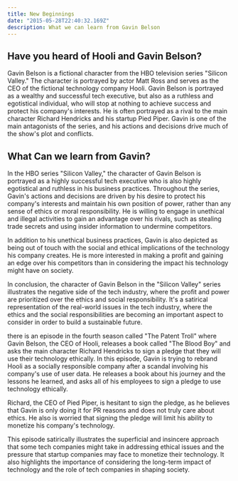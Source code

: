 ```yaml
---
title: New Beginnings
date: "2015-05-28T22:40:32.169Z"
description: What we can learn from Gavin Belson
---
```


## Have you heard of Hooli and Gavin Belson? 

Gavin Belson is a fictional character from the HBO television series "Silicon Valley." The character is portrayed by actor Matt Ross and serves as the CEO of the fictional technology company Hooli. Gavin Belson is portrayed as a wealthy and successful tech executive, but also as a ruthless and egotistical individual, who will stop at nothing to achieve success and protect his company's interests. He is often portrayed as a rival to the main character Richard Hendricks and his startup Pied Piper. Gavin is one of the main antagonists of the series, and his actions and decisions drive much of the show's plot and conflicts.

## What Can we learn from Gavin?
In the HBO series "Silicon Valley," the character of Gavin Belson is portrayed as a highly successful tech executive who is also highly egotistical and ruthless in his business practices. Throughout the series, Gavin's actions and decisions are driven by his desire to protect his company's interests and maintain his own position of power, rather than any sense of ethics or moral responsibility. He is willing to engage in unethical and illegal activities to gain an advantage over his rivals, such as stealing trade secrets and using insider information to undermine competitors.

In addition to his unethical business practices, Gavin is also depicted as being out of touch with the social and ethical implications of the technology his company creates. He is more interested in making a profit and gaining an edge over his competitors than in considering the impact his technology might have on society.

In conclusion, the character of Gavin Belson in the "Silicon Valley" series illustrates the negative side of the tech industry, where the profit and power are prioritized over the ethics and social responsibility. It's a satirical representation of the real-world issues in the tech industry, where the ethics and the social responsibilities are becoming an important aspect to consider in order to build a sustainable future.

there is an episode in the fourth season called "The Patent Troll" where Gavin Belson, the CEO of Hooli, releases a book called "The Blood Boy" and asks the main character Richard Hendricks to sign a pledge that they will use their technology ethically. In this episode, Gavin is trying to rebrand Hooli as a socially responsible company after a scandal involving his company's use of user data. He releases a book about his journey and the lessons he learned, and asks all of his employees to sign a pledge to use technology ethically.

Richard, the CEO of Pied Piper, is hesitant to sign the pledge, as he believes that Gavin is only doing it for PR reasons and does not truly care about ethics. He also is worried that signing the pledge will limit his ability to monetize his company's technology.

This episode satirically illustrates the superficial and insincere approach that some tech companies might take in addressing ethical issues and the pressure that startup companies may face to monetize their technology. It also highlights the importance of considering the long-term impact of technology and the role of tech companies in shaping society.
